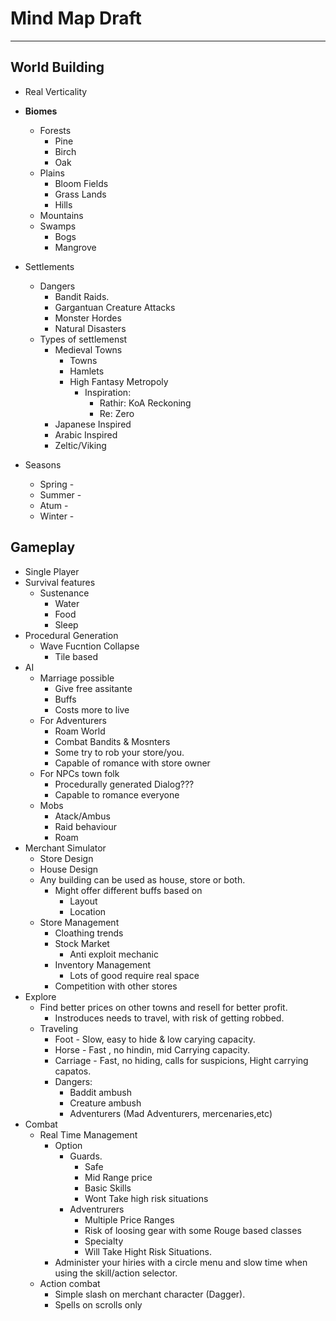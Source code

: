 # Mind Map Draft

---

## World Building
- Real Verticality
- **Biomes**
	- Forests
		- Pine
		- Birch
		- Oak
	- Plains
		- Bloom Fields
		- Grass Lands
		- Hills
	- Mountains
	- Swamps
		- Bogs
		- Mangrove

- Settlements
	- Dangers
		- Bandit Raids.
		- Gargantuan Creature Attacks
		- Monster Hordes
		- Natural Disasters
	- Types of settlemenst
		- Medieval Towns
			- Towns
			- Hamlets
			- High Fantasy Metropoly
				- Inspiration: 
					- Rathir: KoA Reckoning
					- Re: Zero
		- Japanese Inspired
		- Arabic Inspired
		- Zeltic/Viking

- Seasons
	- Spring - 
	- Summer - 
	- Atum - 
	- Winter - 

## Gameplay
- Single Player
- Survival features
	- Sustenance
		- Water
		- Food
		- Sleep
- Procedural Generation
	- Wave Fucntion Collapse
		- Tile based
- AI
	- Marriage possible
		- Give free assitante
		- Buffs
		- Costs more to live
	- For Adventurers
		- Roam World
		- Combat Bandits & Mosnters
		- Some try to rob your store/you.
		- Capable of romance with store owner
	- For NPCs town folk
		- Procedurally generated Dialog???
		- Capable to romance everyone
	- Mobs
		- Atack/Ambus
		- Raid behaviour
		- Roam
- Merchant Simulator
	- Store Design
	- House Design
	- Any building can be used as house, store or both.
		- Might offer different buffs based on
			- Layout
			- Location
	- Store Management
		- Cloathing trends
		- Stock Market
			- Anti exploit mechanic
		- Inventory Management
			- Lots of good require real space
		- Competition with other stores
- Explore
	- Find better prices on other towns and resell for better profit.
		- Instroduces needs to travel, with risk of getting robbed.
	- Traveling
		- Foot - Slow, easy to hide & low carying capacity.
		- Horse - Fast , no hindin, mid Carrying capacity.
		- Carriage - Fast, no hiding, calls for suspicions, Hight carrying capatos.
		- Dangers:
			- Baddit ambush
			- Creature ambush
			- Adventurers (Mad Adventurers, mercenaries,etc)
- Combat
	- Real Time Management
		- Option
			- Guards.
				- Safe
				- Mid Range price
				- Basic Skills
				- Wont Take high risk situations
			- Adventrurers
				- Multiple Price Ranges
				- Risk of loosing gear with some Rouge based classes
				- Specialty
				- Will Take Hight Risk Situations.
		- Administer your hiries with a circle menu and slow time when using the skill/action selector.
	- Action combat
		- Simple slash on merchant character (Dagger).
		- Spells on scrolls only